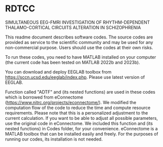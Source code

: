 # RDTCC
SIMULTANEOUS EEG-FMRI INVESTIGATION OF RHYTHM-DEPENDENT THALAMO-CORTICAL CIRCUITS ALTERATION IN SCHIZOPHRENIA

This readme document describes software codes.
The source codes are provided as service to the scientific community and may be used for any non-commercial purpose.  Users should use the codes at their own risks.


To run these codes, you need to have MATLAB installed on your computer (the current code has been tested on MATLAB 2022b and 2023b). 

You can download and deploy EEGLAB toolbox from https://sccn.ucsd.edu/eeglab/index.php. Please use latest version of EEGLAB.

Function called "ADTF" and (its nested functions) are used in these codes which is borrowed from eConnectome (https://www.nitrc.org/projects/econnectome/). 
We modified the computation flow of the code to reduce the time and compute resource requirements.
Please note that this is a personalized adjustment to the current calculation. If you want to be able to adjust all possible parameters, use the original code in eConnectome. 
We included this function and (its nested functions) in Codes folder, for your convenience. eConnectome is a MATLAB toolbox that can be installed easily and freely. For the purposes of running our codes, its installation is not needed.

